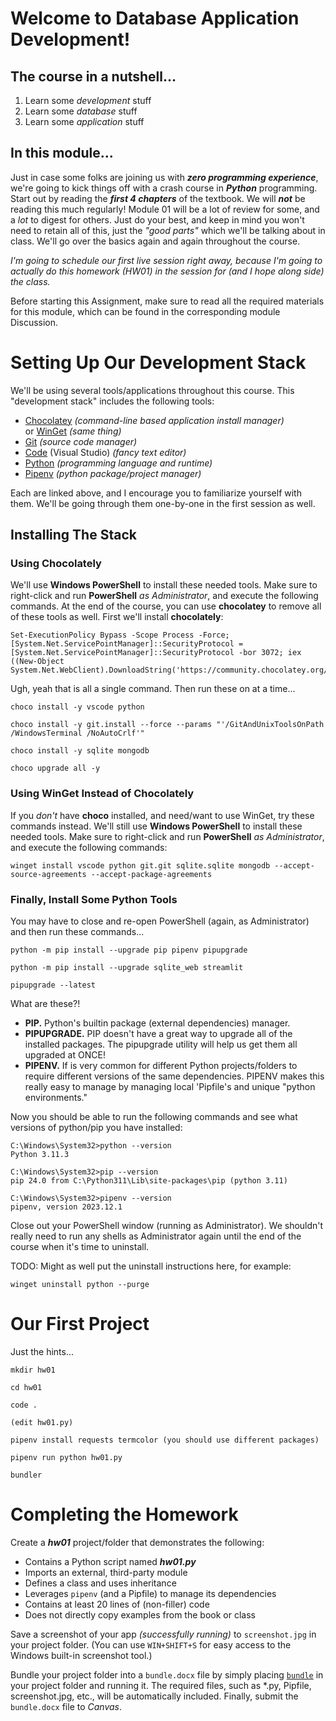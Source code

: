 # Welcome to Database Application Development!

## The course in a nutshell...

1. Learn some _development_ stuff
2. Learn some _database_ stuff
3. Learn some _application_ stuff

## In this module...

Just in case some folks are joining us with **_zero programming experience_**, we're going to kick things off with a crash course in **_Python_** programming. Start out by reading the **_first 4 chapters_** of the textbook. We will **_not_** be reading this much regularly! Module 01 will be a lot of review for some, and a _lot_ to digest for others. Just do your best, and keep in mind you won't need to retain all of this, just the _"good parts"_ which we'll be talking about in class. We'll go over the basics again and again throughout the course.

_I'm going to schedule our first live session right away, because I'm going to actually do this homework (HW01) in the session for (and I hope along side) the class._

Before starting this Assignment, make sure to read all the required materials for this module, which can be found in the corresponding module Discussion.

# Setting Up Our Development Stack

We'll be using several tools/applications throughout this course. This "development stack" includes the following tools:

- [Chocolatey](https://chocolatey.org/) _(command-line based application install manager)_<br>
  or [WinGet](https://learn.microsoft.com/en-us/windows/package-manager/winget/) _(same thing)_
- [Git](https://git-scm.com/) _(source code manager)_
- [Code](https://code.visualstudio.com/) (Visual Studio) _(fancy text editor)_
- [Python](https://www.python.org/) _(programming language and runtime)_
- [Pipenv](https://github.com/pypa/pipenv) _(python package/project manager)_

Each are linked above, and I encourage you to familiarize yourself with them. We'll be going through them one-by-one in the first session as well.

## Installing The Stack

### Using Chocolately

We'll use **Windows PowerShell** to install these needed tools. Make sure to right-click and run **PowerShell** _as Administrator_, and execute the following commands. At the end of the course, you can use **chocolatey** to remove all of these tools as well. First we'll install **chocolately**:

    Set-ExecutionPolicy Bypass -Scope Process -Force; [System.Net.ServicePointManager]::SecurityProtocol = [System.Net.ServicePointManager]::SecurityProtocol -bor 3072; iex ((New-Object System.Net.WebClient).DownloadString('https://community.chocolatey.org/install.ps1'))

Ugh, yeah that is all a single command. Then run these on at a time...

    choco install -y vscode python

>

    choco install -y git.install --force --params "'/GitAndUnixToolsOnPath /WindowsTerminal /NoAutoCrlf'"

>

    choco install -y sqlite mongodb

>

    choco upgrade all -y

### Using WinGet Instead of Chocolately

If you _don't_ have **choco** installed, and need/want to use WinGet, try these commands instead. We'll still use **Windows PowerShell** to install these needed tools. Make sure to right-click and run **PowerShell** _as Administrator_, and execute the following commands:

    winget install vscode python git.git sqlite.sqlite mongodb --accept-source-agreements --accept-package-agreements

### Finally, Install Some Python Tools

You may have to close and re-open PowerShell (again, as Administrator) and then run these commands...

    python -m pip install --upgrade pip pipenv pipupgrade

>

    python -m pip install --upgrade sqlite_web streamlit

>

    pipupgrade --latest

What are these?!

- **PIP.** Python's builtin package (external dependencies) manager.
- **PIPUPGRADE.** PIP doesn't have a great way to upgrade all of the installed packages. The pipupgrade utility will help us get them all upgraded at ONCE!
- **PIPENV.** If is very common for different Python projects/folders to require different versions of the same dependencies. PIPENV makes this really easy to manage by managing local 'Pipfile's and unique "python environments."

Now you should be able to run the following commands and see what versions of python/pip you have installed:

    C:\Windows\System32>python --version
    Python 3.11.3
    
    C:\Windows\System32>pip --version
    pip 24.0 from C:\Python311\Lib\site-packages\pip (python 3.11)
    
    C:\Windows\System32>pipenv --version
    pipenv, version 2023.12.1

Close out your PowerShell window (running as Administrator). We shouldn't really need to run any shells as Administrator again until the end of the course when it's time to uninstall.

TODO: Might as well put the uninstall instructions here, for example:

    winget uninstall python --purge

# Our First Project

Just the hints...

    mkdir hw01

>

    cd hw01

>

    code .

>

    (edit hw01.py)

>

    pipenv install requests termcolor (you should use different packages)

>

    pipenv run python hw01.py

>

    bundler

# Completing the Homework

Create a **_hw01_** project/folder that demonstrates the following:

- Contains a Python script named **_hw01.py_**
- Imports an external, third-party module
- Defines a class and uses inheritance
- Leverages `pipenv` (and a Pipfile) to manage its dependencies
- Contains at least 20 lines of (non-filler) code
- Does not directly copy examples from the book or class

Save a screenshot of your app _(successfully running)_ to `screenshot.jpg` in your project folder. (You can use `WIN+SHIFT+S` for easy access to the Windows built-in screenshot tool.)

Bundle your project folder into a `bundle.docx` file by simply placing [`bundle`](https://github.com/seansbox/pybundler/raw/main/bundle.exe) in your project folder and running it. The required files, such as \*.py, Pipfile, screenshot.jpg, etc., will be automatically included. Finally, submit the `bundle.docx` file to _Canvas_.
